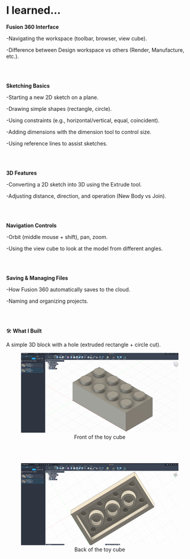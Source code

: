 # I learned...

**Fusion 360 Interface**


   -Navigating the workspace (toolbar, browser, view cube).


   -Difference between Design workspace vs others (Render, Manufacture, etc.).

<br>
<br>

**Sketching Basics**


   -Starting a new 2D sketch on a plane.


   -Drawing simple shapes (rectangle, circle).


   -Using constraints (e.g., horizontal/vertical, equal, coincident).


   -Adding dimensions with the dimension tool to control size.


   -Using reference lines to assist sketches.

<br>
<br>

**3D Features**


   -Converting a 2D sketch into 3D using the Extrude tool.


   -Adjusting distance, direction, and operation (New Body vs Join).

<br>
<br>


**Navigation Controls**


   -Orbit (middle mouse + shift), pan, zoom.


   -Using the view cube to look at the model from different angles.

<br>
<br>


**Saving & Managing Files**


   -How Fusion 360 automatically saves to the cloud.


   -Naming and organizing projects.

<br>
<br>


🛠️ **What I Built**


A simple 3D block with a hole (extruded rectangle + circle cut).

<div align="center">
  <figure>
    <img src="Image/d1front.png" alt="Toy Cube Front" width="500">
    <figcaption style="display: block; text-align: center;">Front of the toy cube</figcaption>
  </figure>
</div>

<br>
<br>

<div align="center">
  <figure>
    <img src="Image/d1back.png" alt="Toy Cube Back" width="500">
    <figcaption style="display: block; text-align: center;">Back of the toy cube</figcaption>
  </figure>
</div>
